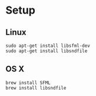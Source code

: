 # Setup

## Linux

```
sudo apt-get install libsfml-dev
sudo apt-get install libsndfile
```

## OS X

```
brew install SFML
brew install libsndfile
```
